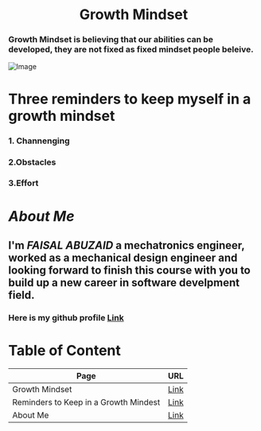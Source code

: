 # **<center> Growth Mindset </center>**

### Growth Mindset is believing that our abilities can be developed, they are not fixed as fixed mindset people beleive.

![Image](https://3kllhk1ibq34qk6sp3bhtox1-wpengine.netdna-ssl.com/wp-content/uploads/NewGrowthMindset2.png)

# **Three reminders to keep myself in a growth mindset**
### 1. Channenging 
### 2.Obstacles  
### 3.Effort 

# *About Me*

## I'm _FAISAL ABUZAID_ a mechatronics engineer, worked as a mechanical design engineer and looking forward to finish this course with you to build up a new career in software develpment field.

### Here is my github profile [Link](https://github.com/faisalabuzaid)




# Table of Content 

 Page | URL
 ---- | ----
 Growth Mindset  | [Link](https://github.com/faisalabuzaid)
  Reminders to Keep in a Growth Mindest| [Link](https://github.com/faisalabuzaid)
   About Me | [Link](https://github.com/faisalabuzaid)

